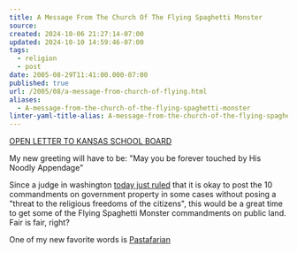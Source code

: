 ```yaml
---
title: A Message From The Church Of The Flying Spaghetti Monster
source: 
created: 2024-10-06 21:27:14-07:00
updated: 2024-10-10 14:59:46-07:00
tags:
  - religion
  - post
date: 2005-08-29T11:41:00.000-07:00
published: true
url: /2005/08/a-message-from-church-of-flying.html
aliases:
  - A-message-from-the-church-of-the-flying-spaghetti-monster
linter-yaml-title-alias: A-message-from-the-church-of-the-flying-spaghetti-monster
---
```



[OPEN LETTER TO KANSAS SCHOOL BOARD](https://www.venganza.org/ "Open Letter")  
  
My new greeting will have to be: "May you be forever touched by His Noodly Appendage"  
  
Since a judge in washington [today just ruled](https://seattlepi.nwsource.com/local/aplocal_story.asp?category=6420&slug=WA%20Everett%20Ten%20Commandments) that it is okay to post the 10 commandments on government property in some cases without posing a "threat to the religious freedoms of the citizens", this would be a great time to get some of the Flying Spaghetti Monster commandments on public land. Fair is fair, right?  
  
One of my new favorite words is [Pastafarian](https://en.wikipedia.org/wiki/Pastafarian)